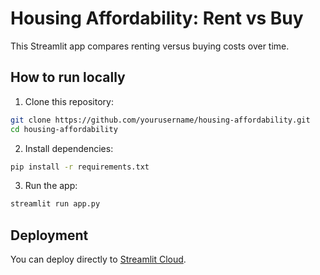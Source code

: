 # Housing Affordability: Rent vs Buy

This Streamlit app compares renting versus buying costs over time.

## How to run locally
1. Clone this repository:
```bash
git clone https://github.com/yourusername/housing-affordability.git
cd housing-affordability
```
2. Install dependencies:
```bash
pip install -r requirements.txt
```
3. Run the app:
```bash
streamlit run app.py
```

## Deployment
You can deploy directly to [Streamlit Cloud](https://streamlit.io/cloud).
